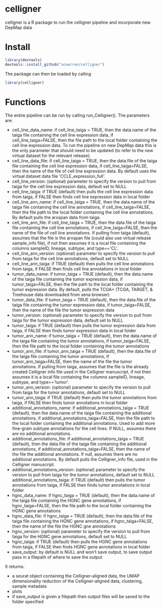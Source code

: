 # celligner

celligner is a R package to run the celligner pipeline and incorporate new DepMap data

# Install
``` r
library(devtools)
devtools::install_github("acwarren/celligner")
```

The package can then be loaded by calling
``` r
library(celligner)
```

# Functions

The entire pipeline can be run by calling run_Celligner(). 
The parameters are:
  - cell_line_data_name: if cell_line_taiga = TRUE, then the data.name of the taiga file containing the cell line expression data, 
  if cell_line_taiga=FALSE, then the file path to the local folder containing the cell line expression data. To run the pipeline on
  new DepMap data this is the only parameter that should need to be updated (to refer to the new virtual dataset for the relevant release).
  - cell_line_data_file: if cell_line_taiga = TRUE, then the data.file of the taiga file containing the cell line expression data,
  if cell_line_taiga=FALSE, then the name of the file of cell line expression data. By default uses the virtual dataset data file 'CCLE_expression_full'.
  - cell_line_version: (optional) parameter to specify the version to pull from taiga for the cell line expression data, default set to NULL
  - cell_line_taiga: if TRUE (default) then pulls the cell line expression data from taiga, if FALSE then finds cell line expression data in local folder
  - cell_line_ann_name: if cell_line_taiga = TRUE, then the data.name of the taiga file containing the cell line annotations,
  if cell_line_taiga=FALSE, then the file path to the local folder containing the cell line annotations. By default pulls the arxspan data from taiga.
  - cell_line_ann_file: if cell_line_taiga = TRUE, then the data.file of the taiga file containing the cell line annotations,
  if cell_line_taiga=FALSE, then the name of the file of cell line annotations. If pulling from taiga (default), assumes that the file is the arxspan
  file (could also use virtual release sample_info file), if not then assumes it is a local file containing the columns sampleID, lineage, subtype, and type=='CL'.
  - cell_line_ann_version: (optional) parameter to specify the version to pull from taiga for the cell line annotations, default set to NULL
  - cell_line_ann_taiga: if TRUE (default) then pulls the cell line annotations from taiga, if FALSE then finds cell line annotations in local folder
  - tumor_data_name: if tumor_taiga = TRUE (default), then the data.name of the taiga file containing the tumor expression data,
  if tumor_taiga=FALSE, then the file path to the local folder containing the tumor expression data. By default, pulls the TCGA+ (TCGA, TARGET, & Treehouse data 
  downloaded from xena browser)
  - tumor_data_file: if tumor_taiga = TRUE (default), then the data.file of the taiga file containing the tumor expression data,
  if tumor_taiga=FALSE, then the name of the file the tumor expression data
  - tumor_version: (optional) parameter to specify the version to pull from taiga for the tumor expression data, default set to NULL
  - tumor_taiga: if TRUE (default) then pulls the tumor expression data from taiga, if FALSE then finds tumor expression data in local folder
  - tumor_ann_name: if tumor_taiga = TRUE (default), then the data.name of the taiga file containing the tumor annotations,
  if tumor_taiga=FALSE, then the file path to the local folder containing the tumor annotations
  - tumor_ann_file: if tumor_ann_taiga = TRUE (default), then the data.file of the taiga file containing the tumor annotations,
  if tumor_ann_taiga=FALSE, then the name of the file the tumor annotations. If pulling from taiga, assumes that the file is the already 
  created Celligner info file used in the Celligner manuscript, if not then assumes it is a local file containing the columns 
  sampleID, lineage, subtype, and type=='tumor'.
  - tumor_ann_version: (optional) parameter to specify the version to pull from taiga for the tumor annotations, default set to NULL
  - tumor_ann_taiga: if TRUE (default) then pulls the tumor annotations from taiga, if FALSE then finds tumor annotations in local folder
  - additional_annotations_name: if additional_annotations_taiga = TRUE (default), then the data.name of the taiga file containing the additional annotations,
  if additional_annotations_taiga=FALSE, then the file path to the local folder containing the additional annotations. Used to add more fine-grain subtype annotations
  for the cell lines. If NULL, assumes there are no additional annotations. 
  - additional_annotations_file: if additional_annotations_taiga = TRUE (default), then the data.file of the taiga file containing the additional annotations,
  if additional_annotations_taiga=FALSE, then the name of the file the additional annotations. If null, assumes there are
  no additional annotations. By default pulls the Celligner_info file, used in the Celligner manuscript.
  - additional_annotations_version: (optional) parameter to specify the version to pull from taiga for the tumor annotations, default set to NULL
  additional_annotations_taiga: if TRUE (default) then pulls the tumor annotations from taiga, if FALSE then finds tumor annotations in local folder
  - hgnc_data_name: if hgnc_taiga = TRUE (default), then the data.name of the taiga file containing the HGNC gene annotations,
  if hgnc_taiga=FALSE, then the file path to the local folder containing the HGNC gene annotations
  - hgnc_data_file: if hgnc_taiga = TRUE (default), then the data.file of the taiga file containing the HGNC gene annotations,
  if hgnc_taiga=FALSE, then the name of the file the HGNC gne annotations
  - hgnc_version: (optional) parameter to specify the version to pull from taiga for the HGNC gene annotations, default set to NULL
  - hgnc_taiga: if TRUE (default) then pulls the HGNC gene annotations from taiga, if FALSE then finds HGNC gene annotations in local folder
  - save_output: by default is NULL and won't save output, to save output pass in a filepath of where to save the output

It returns:
  - a seurat object containing the Celligner-aligned data, the UMAP dimensionality reduction of the Celligner-aligned data, clustering, sample metadata
  - plots
  - if save_output is given a filepath then output files will be saved to the folder specified
